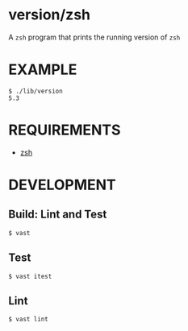 # version/zsh

A `zsh` program that prints the running version of `zsh`

# EXAMPLE

```console
$ ./lib/version
5.3
```

# REQUIREMENTS

* [zsh](http://www.zsh.org)

# DEVELOPMENT

## Build: Lint and Test

```console
$ vast
```

## Test

```console
$ vast itest
```

## Lint

```console
$ vast lint
```
